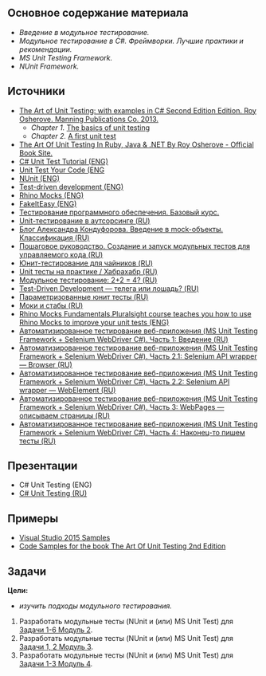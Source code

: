 ## Основное содержание материала 
- *Введение в модульное тестирование.*
- *Модульное тестирование в C#. Фреймворки. Лучшие практики и рекомендации.*
- *MS Unit Testing Framework.*
- *NUnit Framework.*

## Источники 
- [The Art of Unit Testing: with examples in C# Second Edition Edition. Roy Osherove.  Manning Publications Co. 2013.](https://www.manning.com/books/the-art-of-unit-testing-second-edition)
   - *Chapter 1.* [The basics of unit testing](https://livebook.manning.com/#!/book/the-art-of-unit-testing-second-edition/chapter-1/1)
   - *Chapter 2.* [A first unit test](https://livebook.manning.com/#!/book/the-art-of-unit-testing-second-edition/chapter-2/)
- [The Art Of Unit Testing In Ruby, Java & .NET By Roy Osherove - Official Book Site.](http://artofunittesting.com/)
- [C# Unit Test Tutorial (ENG)](http://www.rhyous.com/programming-development/csharp-unit-test-tutorial/)
- [Unit Test Your Code (ENG](https://msdn.microsoft.com/en-us/library/dd264975.aspx)
- [NUnit (ENG)](http://www.nunit.org/)
- [Test-driven development (ENG)](https://en.wikipedia.org/wiki/Test-driven_development)
- [Rhino Mocks (ENG)](http://www.hibernatingrhinos.com/oss/rhino-mocks)
- [FakeItEasy (ENG)](https://github.com/FakeItEasy/FakeItEasy)
- [Тестирование программного обеспечения. Базовый курс.](https://svyatoslav.biz/software_testing_book/)
- [Unit-тестирование в аутсорсинге (RU)](http://merle-amber.blogspot.com.by/2008/09/unit.html)
- [Блог Александра Кондуфорова. Введение в mock-объекты. Классификация (RU)](http://merle-amber.blogspot.com.by/2008/09/mock.html)
- [Пошаговое руководство. Создание и запуск модульных тестов для управляемого кода (RU)](https://msdn.microsoft.com/ru-ru/library/ms182532(v=vs.120).aspx)
- [Юнит-тестирование для чайников (RU)](http://habrahabr.ru/post/169381/)
- [Unit тесты на практике / Хабрахабр (RU)](http://habrahabr.ru/post/191986/)
- [Модульное тестирование: 2+2 = 4? (RU)](http://rsdn.ru/article/testing/UnitTesting.xml)
- [Test-Driven Development — телега или лошадь? (RU)](https://habrahabr.ru/post/206828/)
- [Параметризованные юнит тесты (RU)](http://sergeyteplyakov.blogspot.com.by/2012/08/blog-post_28.html)
- [Моки и стабы (RU)](http://habrahabr.ru/post/134836/)
- [Rhino Mocks Fundamentals.Pluralsight course teaches you how to use Rhino Mocks to improve your unit tests (ENG)](http://www.pluralsight.com/courses/rhinomock-fundamentals)
- [Автоматизированное тестирование веб-приложения (MS Unit Testing Framework + Selenium WebDriver C#). Часть 1: Введение (RU)](http://habrahabr.ru/post/178321/)
- [Автоматизированное тестирование веб-приложения (MS Unit Testing Framework + Selenium WebDriver C#). Часть 2.1: Selenium API wrapper — Browser (RU)](http://habrahabr.ru/post/180047/)
- [Автоматизированное тестирование веб-приложения (MS Unit Testing Framework + Selenium WebDriver C#). Часть 2.2: Selenium API wrapper — WebElement (RU)](http://habrahabr.ru/post/180357/)
- [Автоматизированное тестирование веб-приложения (MS Unit Testing Framework + Selenium WebDriver C#). Часть 3: WebPages — описываем страницы (RU)](http://habrahabr.ru/post/180705/)
- [Автоматизированное тестирование веб-приложения (MS Unit Testing Framework + Selenium WebDriver C#). Часть 4: Наконец-то пишем тесты (RU)](http://habrahabr.ru/post/181558/)

## Презентации 
- C# Unit Testing (ENG)
- [C# Unit Testing (RU)](https://github.com/EPM-RD-NETLAB/.NET-Framework-modules/blob/master/M5.%20C%23%20Unit%20Testing/M5.%20C%23%20Unit%20Testing.pdf)

## Примеры 
- [Visual Studio 2015 Samples](https://github.com/EPM-RD-NETLAB/.NET-Framework-modules/tree/master/M5.%20C%23%20Unit%20Testing/Samples/VS%202015)
- [Code Samples for the book The Art Of Unit Testing 2nd Edition](https://github.com/royosherove/aout2)

## Задачи  
**Цели:** 
- *изучить подходы модульного тестирования.*
1. Разработать модульные тесты (NUnit и (или) MS Unit Test) для [Задачи 1-6 Модуль 2](https://github.com/EPM-RD-NETLAB/.NET-Framework-modules/tree/master/M2.%20Basic%20Coding%20in%20C%23).
2. Разработать модульные тесты (NUnit и (или) MS Unit Test) для [Задачи 1, 2 Модуль 3](https://github.com/EPM-RD-NETLAB/.NET-Framework-modules/tree/master/M3.%20Creating%20types%20in%20C%23).
3. Разработать модульные тесты (NUnit и (или) MS Unit Test) для [Задачи 1-3 Модуль 4](https://github.com/EPM-RD-NETLAB/.NET-Framework-modules/tree/master/M4.%20Methods%20in%20details).
